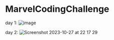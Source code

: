 # MarvelCodingChallenge

day 1: ![image](https://github.com/sinhlhhn/MarvelCodingChallenge/assets/66399719/32529abd-1cbf-4d39-a6d2-bb4c0f65fcaf)

day 2: ![Screenshot 2023-10-27 at 22 17 29](https://github.com/sinhlhhn/MarvelCodingChallenge/assets/66399719/a9522a37-bcc2-4b70-8b42-ad3708ded9e0)


